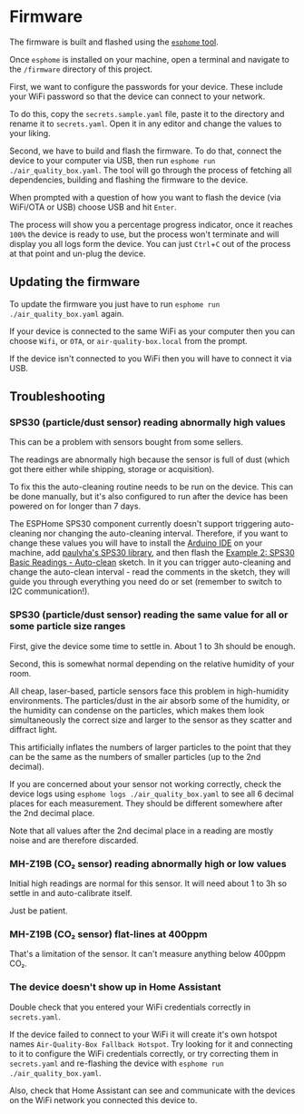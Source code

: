 # Firmware

The firmware is built and flashed using the
[`esphome` tool](https://esphome.io/guides/getting_started_command_line.html).

Once `esphome` is installed on your machine, open a terminal and navigate to
the `/firmware` directory of this project.

First, we want to configure the passwords for your device. These include your
WiFi password so that the device can connect to your network.

To do this, copy the `secrets.sample.yaml` file, paste it to the directory and
rename it to `secrets.yaml`. Open it in any editor and change the values to
your liking.

Second, we have to build and flash the firmware.
To do that, connect the device to your computer via USB, then run
`esphome run ./air_quality_box.yaml`. The tool will go through the
process of fetching all dependencies, building and flashing the firmware to the
device.

When prompted with a question of how you want to flash the device
(via WiFi/OTA or USB) choose USB and hit `Enter`.

The process will show you a percentage progress indicator, once it reaches
`100%` the device is ready to use, but the process won't terminate and will
display you all logs form the device. You can just `Ctrl`+`C` out of the
process at that point and un-plug the device.

## Updating the firmware

To update the firmware you just have to run `esphome run ./air_quality_box.yaml`
again.

If your device is connected to the same WiFi as your computer then you can
choose `Wifi`, or `OTA`, or `air-quality-box.local` from the prompt.

If the device isn't connected to you WiFi then you will have to connect it via
USB.

## Troubleshooting

### SPS30 (particle/dust sensor) reading abnormally high values

This can be a problem with sensors bought from some sellers.

The readings are abnormally high because the sensor is full of dust (which got
there either while shipping, storage or acquisition).

To fix this the auto-cleaning routine needs to be run on the device.
This can be done manually, but it's also configured to run after the device
has been powered on for longer than 7 days.

The ESPHome SPS30 component currently doesn't support triggering auto-cleaning
nor changing the auto-cleaning interval. Therefore, if you want to change these
values you will have to install the
[Arduino IDE](https://www.arduino.cc/en/software)
on your machine,
add [paulvha's SPS30 library](https://github.com/paulvha/sps30),
and then flash the
[Example 2: SPS30 Basic Readings - Auto-clean](https://github.com/paulvha/sps30/blob/master/examples/Example2_sps30_BasicReadings_autoclean/Example2_sps30_BasicReadings_autoclean.ino)
sketch. In it you can trigger auto-cleaning and change the auto-clean interval -
read the comments in the sketch, they will guide you through everything you need
do or set (remember to switch to I2C communication!).

### SPS30 (particle/dust sensor) reading the same value for all or some particle size ranges

First, give the device some time to settle in. About 1 to 3h should be enough.

Second, this is somewhat normal depending on the relative humidity of your room.

All cheap, laser-based, particle sensors face this problem in high-humidity
environments. The particles/dust in the air absorb some of the humidity, or the
humidity can condense on the particles, which makes them look simultaneously
the correct size and larger to the sensor as they scatter and diffract light.

This artificially inflates the numbers of larger particles to the point that
they can be the same as the numbers of smaller particles (up to the 2nd decimal).

If you are concerned about your sensor not working correctly, check the device
logs using `esphome logs ./air_quality_box.yaml` to see all 6 decimal places for
each measurement. They should be different somewhere after the 2nd decimal
place.

Note that all values after the 2nd decimal place in a reading are mostly noise
and are therefore discarded.

### MH-Z19B (CO₂ sensor) reading abnormally high or low values

Initial high readings are normal for this sensor. It will need about 1 to 3h so
settle in and auto-calibrate itself.

Just be patient.

### MH-Z19B (CO₂ sensor) flat-lines at 400ppm

That's a limitation of the sensor. It can't measure anything below 400ppm CO₂.

### The device doesn't show up in Home Assistant

Double check that you entered your WiFi credentials correctly in `secrets.yaml`.

If the device failed to connect to your WiFi it will create it's own hotspot
names `Air-Quality-Box Fallback Hotspot`. Try looking for it and connecting to
it to configure the WiFi credentials correctly, or try correcting them in
`secrets.yaml` and re-flashing the device with
`esphome run ./air_quality_box.yaml`.

Also, check that Home Assistant can see and communicate with the devices on
the WiFi network you connected this device to.
